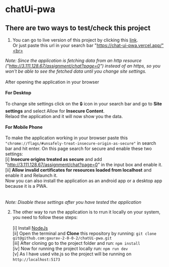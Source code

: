 # chatUi-pwa
## There are two ways to test/check this project
1. You can go to live version of this project by clicking this [link](https://chat-ui-pwa.vercel.app/).<br>
Or just paste this url in your search bar "https://chat-ui-pwa.vercel.app/"<br><br>

*Note: Since the application is fetching data from an http resource ("http://3.111.128.67/assignment/chat?page=0") instead of an https, 
so you won't be able to see the fetched data until you change site settings.*<br><br>
After opening the application in your browser<br><br> 
**For Desktop**<br><br>
To change site settings click on the 🔒 icon in your search bar and go to **Site settings** and select Allow for **Insecure Content**.<br>
Relaod the application and it will now show you the data.<br><br>
**For Mobile Phone**<br><br>
To make the application working in your browser paste this ```"chrome://flags/#unsafely-treat-insecure-origin-as-secure"``` 
in search bar and hit enter. On this page search for secure and enable these two settings:<br>
[i] **Insecure origins treated as secure** and add "http://3.111.128.67/assignment/chat?page=0" in the input box and enable it.<br>
[ii] **Allow invalid certificates for resources loaded from localhost** and enable it and Relaunch it.<br>
Now you can also install the application as an android app or a desktop app because it is a PWA.<br><br><br>
*Note: Disable these settings after you have tested the application*


2. The other way to run the application is to rrun it locally on your system, you need to follow these steps:<br><br>
[i] Install [NodeJs](https://nodejs.org/en/download)<br>
[ii] Open the terminal and **Clone** this repository by running:
```git clone git@github.com:gaurav-2-0-0-2/chatUi-pwa.git```<br>
[iii] After cloning go to the project folder and run:
`npm install`<br>
[iv] Now for running the project locally run:
`npm run dev`<br>
[v] As I have used vite.js so the project will be running on
`http://localhost:5173`<br>








